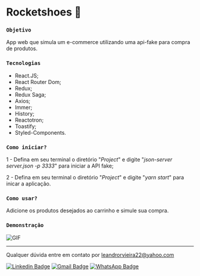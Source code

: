 # Rocketshoes 🛒

### `Objetivo`

App web que simula um e-commerce utilizando uma api-fake para compra de produtos.

### `Tecnologias`

- React.JS;
- React Router Dom;
- Redux;
- Redux Saga;
- Axios;
- Immer;
- History;
- Reactotron;
- Toastify;
- Styled-Components.

### `Como iniciar?`

1 - Defina em seu terminal o diretório "*Project*" e digite "*json-server server.json -p 3333*" para iniciar a API fake;

2 - Defina em seu terminal o diretório "*Project*" e digite "*yarn start*" para inicar a aplicação.

### `Como usar?`

Adicione os produtos desejados ao carrinho e simule sua compra.

### `Demonstração`

![GIF](https://imgur.com/gallery/Aby733f)

------------------------------------------------------------------

Qualquer dúvida entre em contato por <a href="mailto:rodrigoleitesouzadev@gmail.com?">leandrorvieira22@yahoo.com</a>

 [![Linkedin Badge](https://img.shields.io/badge/-LinkedIn-blue?style=flat-square&logo=Linkedin&logoColor=white&link=https://www.linkedin.com/in/leandro-rezende-vieira-23a212242/)](https://www.linkedin.com/in/leandro-rezende-vieira-23a212242/)
[![Gmail Badge](https://img.shields.io/badge/-Gmail-c14438?style=flat-square&logo=Gmail&logoColor=white&link=mailto:leandrorvieira22@yahoo.com)](mailto:leandrorvieira22@yahoo.com)
[![WhatsApp Badge](https://img.shields.io/badge/WhatsApp-0DA204?style=flat-square&logo=whatsapp&logoColor=white)](https://wa.me/5521995925956)

